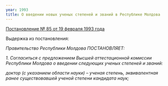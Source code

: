 ```yaml
---
year: 1993
title: О введении новых ученых степеней и званий в Республике Молдова
---
```


[Постановление № 85 от 19 февраля 1993 года](https://www.legis.md/cautare/getResults?doc_id=83727&lang=ru)

Выдержка из постановления:

_Правительство Республики Молдова ПОСТАНОВЛЯЕТ:_

_1. Согласиться с предложением Высшей аттестационной комиссии Республики Молдова о введении следующих ученых степеней и званий:_

_доктор (с указанием области науки) – ученая степень, эквивалентная ранее существовавшей ученой степени кандидата наук;_
